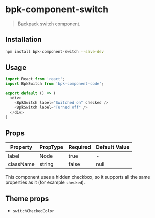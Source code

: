 # bpk-component-switch

> Backpack switch component.

## Installation

```sh
npm install bpk-component-switch --save-dev
```

## Usage

```js
import React from 'react';
import BpkSwitch from 'bpk-component-code';

export default () => (
  <div>
    <BpkSwitch label="Switched on" checked />
    <BpkSwitch label="Turned off" />
  </div>
)
```

## Props

| Property  | PropType | Required | Default Value |
| --------- | -------- | -------- | ------------- |
| label     | Node     | true     | -             |
| className | string   | false    | null          |

This component uses a hidden checkbox, so it supports all the same properties as it (for example `checked`).

## Theme props

* `switchCheckedColor`
